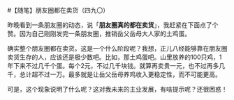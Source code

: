 #【随笔】朋友圈都在卖货（四九〇）

昨晚看到一条朋友圈的动态，说「**朋友圈真的都在卖货**」，我赶紧在下面点了个赞。因为自己刚刚发完一条朋友圈，推销岳父岳母大人家的土鸡蛋。

确实整个朋友圈都在卖货。这是一个什么阶段呢？我想，正儿八经能够靠在朋友圈卖货生存的人，应该还是极少数吧。比如，那土鸡蛋吧。山里放养的100只鸡，1年下来不过几千个蛋。每个2元，不过几千块钱。就算再卖贵一元，也不过再多几千，总计超不过一万。最多就是让岳父岳母养鸡收入更稳定性，而不可能更高。

可是，这个现象说明了什么呢？这对我未来的主业发展，有啥提示呢？还很困惑！